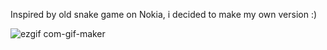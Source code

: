 
Inspired by old snake game on Nokia, i decided to make my own version :)

![ezgif com-gif-maker](https://user-images.githubusercontent.com/83311097/118157725-3585a600-b41b-11eb-8e42-35e04b922986.gif)







